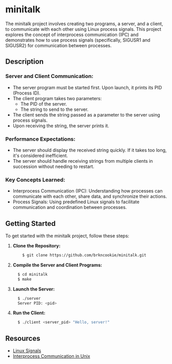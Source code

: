 # minitalk

The minitalk project involves creating two programs, a server, and a client, to communicate with each other using Linux process signals. This project explores the concept of interprocess communication (IPC) and demonstrates how to use process signals (specifically, SIGUSR1 and SIGUSR2) for communication between processes.

## Description

### Server and Client Communication:
- The server program must be started first. Upon launch, it prints its PID (Process ID).
- The client program takes two parameters:
  - The PID of the server.
  - The string to send to the server.
- The client sends the string passed as a parameter to the server using process signals.
- Upon receiving the string, the server prints it.

### Performance Expectations:
- The server should display the received string quickly. If it takes too long, it's considered inefficient.
- The server should handle receiving strings from multiple clients in succession without needing to restart.

### Key Concepts Learned:
- Interprocess Communication (IPC): Understanding how processes can communicate with each other, share data, and synchronize their actions.
- Process Signals: Using predefined Linux signals to facilitate communication and coordination between processes.

## Getting Started

To get started with the minitalk project, follow these steps:

1. **Clone the Repository:**

   ```bash
       $ git clone https://github.com/brkncookie/minitalk.git
   ```
2. **Compile the Server and Client Programs:**
   
   ```bash
     $ cd minitalk
     $ make
   ```
3. **Launch the Server:**
  
    ```bash
      $ ./server
      Server PID: <pid>
    ```
4. **Run the Client:**
    
    ```bash
      $ ./client <server_pid> "Hello, server!"
    ```
## Resources

- [Linux Signals](https://man7.org/linux/man-pages/man7/signal.7.html)
- [Interprocess Communication in Unix](https://www.cs.cf.ac.uk/Dave/C/node27.html)
